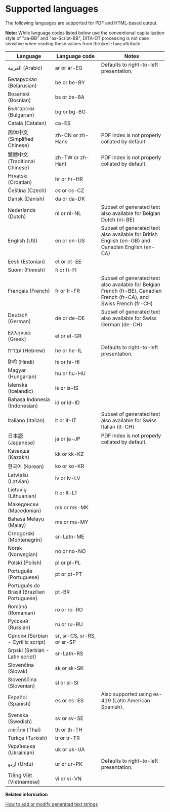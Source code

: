 # Supported languages

The following languages are supported for PDF and HTML-based output.

**Note:** While language codes listed below use the conventional capitalization style of "aa-BB" and "aa-Script-BB", DITA-OT processing is not case sensitive when reading these values from the `@xml:lang` attribute.

|Language|Language code|Notes|
|--------|-------------|-----|
|العربية \(Arabic\)|ar or ar-EG|Defaults to right-to-left presentation.|
|Беларуская \(Belarusian\)|be or be-BY| |
|Bosanski \(Bosnian\)|bs or bs-BA| |
|Български \(Bulgarian\)|bg or bg-BG| |
|Català \(Catalan\)|ca-ES| |
|简体中文 \(Simplified Chinese\)|zh-CN or zh-Hans|PDF index is not properly collated by default.|
|繁體中文 \(Traditional Chinese\)|zh-TW or zh-Hant|PDF index is not properly collated by default.|
|Hrvatski \(Croatian\)|hr or hr-HR| |
|Čeština \(Czech\)|cs or cs-CZ| |
|Dansk \(Danish\)|da or da-DK| |
|Nederlands \(Dutch\)|nl or nl-NL|Subset of generated text also available for Belgian Dutch \(nl-BE\)|
|English \(US\)|en or en-US|Subset of generated text also available for British English \(en-GB\) and Canadian English \(en-CA\)|
|Eesti \(Estonian\)|et or et-EE| |
|Suomi \(Finnish\)|fi or fi-FI| |
|Français \(French\)|fr or fr-FR|Subset of generated text also available for Belgian French \(fr-BE\), Canadian French \(fr-CA\), and Swiss French \(fr-CH\)|
|Deutsch \(German\)|de or de-DE|Subset of generated text also available for Swiss German \(de-CH\)|
|Ελληνικά \(Greek\)|el or el-GR| |
|עברית \(Hebrew\)|he or he-IL|Defaults to right-to-left presentation.|
|हिन्दी \(Hindi\)|hi or hi-HI| |
|Magyar \(Hungarian\)|hu or hu-HU| |
|Íslenska \(Icelandic\)|is or is-IS| |
|Bahasa Indonesia \(Indonesian\)|id or id-ID| |
|Italiano \(Italian\)|it or it-IT|Subset of generated text also available for Swiss Italian \(it-CH\)|
|日本語 \(Japanese\)|ja or ja-JP|PDF index is not properly collated by default.|
|Қазақша \(Kazakh\)|kk or kk-KZ| |
|한국어 \(Korean\)|ko or ko-KR| |
|Latviešu \(Latvian\)|lv or lv-LV| |
|Lietuvių \(Lithuanian\)|lt or lt-LT| |
|Македонски \(Macedonian\)|mk or mk-MK| |
|Bahasa Melayu \(Malay\)|ms or ms-MY| |
|Crnogorski \(Montenegrin\)|sr-Latn-ME| |
|Norsk \(Norwegian\)|no or no-NO| |
|Polski \(Polish\)|pl or pl-PL| |
|Português \(Portuguese\)|pt or pt-PT| |
|Português do Brasil \(Brazilian Portuguese\)|pt-BR| |
|Română \(Romanian\)|ro or ro-RO| |
|Русский \(Russian\)|ru or ru-RU| |
|Српски \(Serbian - Cyrillic script\)|sr, sr-CS, sr-RS, or sr-SP| |
|Srpski \(Serbian - Latin script\)|sr-Latn-RS| |
|Slovenčina \(Slovak\)|sk or sk-SK| |
|Slovenščina \(Slovenian\)|sl or sl-SI| |
|Español \(Spanish\)|es or es-ES|Also supported using es-419 \(Latin American Spanish\).|
|Svenska \(Swedish\)|sv or sv-SE| |
|ภาษาไทย \(Thai\)|th or th-TH| |
|Türkçe \(Turkish\)|tr or tr-TR| |
|Українська \(Ukrainian\)|uk or uk-UA| |
|اردو \(Urdu\)|ur or ur-PK|Defaults to right-to-left presentation.|
|Tiếng Việt \(Vietnamese\)|vi or vi-VN| |

**Related information**  


[How to add or modify generated text strings](plugin-addgeneratedtext.md)

